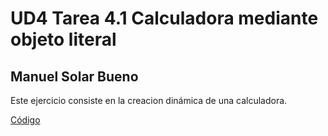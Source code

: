 # UD4 Tarea 4.1 Calculadora mediante objeto literal
## Manuel Solar Bueno

Este ejercicio consiste en la creacion dinámica de una calculadora.

[Código](js/script.js)
